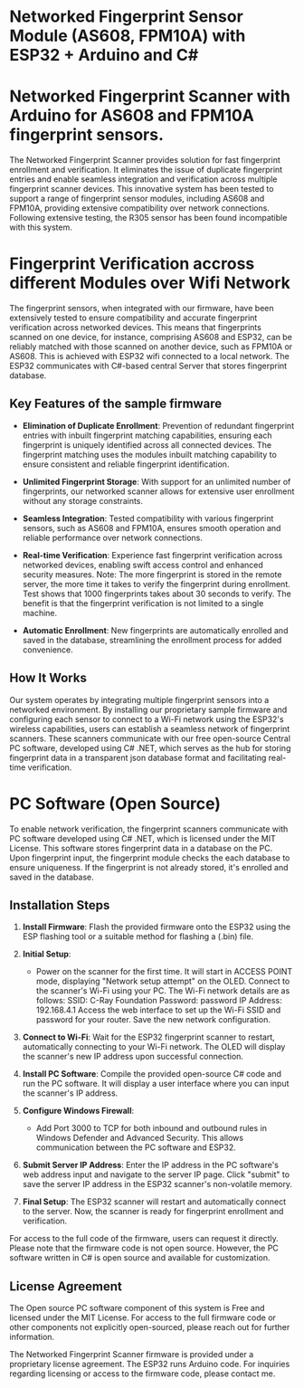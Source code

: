 # Networked Fingerprint Sensor Module (AS608, FPM10A) with ESP32 + Arduino and C#

# Networked Fingerprint Scanner with Arduino for AS608 and FPM10A fingerprint sensors.

The Networked Fingerprint Scanner provides solution for fast fingerprint enrollment and verification. It eliminates the issue of duplicate fingerprint entries and enable seamless integration and verification across multiple fingerprint scanner devices. This innovative system has been tested to support a range of fingerprint sensor modules, including AS608 and FPM10A, providing extensive compatibility over network connections.
Following extensive testing, the R305 sensor has been found incompatible with this system.

# Fingerprint Verification accross different Modules over Wifi Network
The fingerprint sensors, when integrated with our firmware, have been extensively tested to ensure compatibility and accurate fingerprint verification across networked devices. This means that fingerprints scanned on one device, for instance, comprising AS608 and ESP32, can be reliably matched with those scanned on another device, such as FPM10A or AS608. 
This is achieved with ESP32 wifi connected to a local network. The ESP32 communicates with C#-based central Server that stores fingerprint database.

## Key Features of the sample firmware

- **Elimination of Duplicate Enrollment**: Prevention of redundant fingerprint entries with inbuilt fingerprint matching capabilities, ensuring each fingerprint is uniquely identified across all connected devices. The fingerprint matching uses the modules inbuilt matching capability to ensure consistent and reliable fingerprint identification.

- **Unlimited Fingerprint Storage**: With support for an unlimited number of fingerprints, our networked scanner allows for extensive user enrollment without any storage constraints. 

- **Seamless Integration**: Tested compatibility with various fingerprint sensors, such as AS608 and FPM10A, ensures smooth operation and reliable performance over network connections.

- **Real-time Verification**: Experience fast fingerprint verification across networked devices, enabling swift access control and enhanced security measures.
Note: The more fingerprint is stored in the remote server, the more time it takes to verify the fingerprint during enrollment. 
Test shows that 1000 fingerprints takes about 30 seconds to verify.
The benefit is that the fingerprint verification is not limited to a single machine.

- **Automatic Enrollment**: New fingerprints are automatically enrolled and saved in the database, streamlining the enrollment process for added convenience.

## How It Works

Our system operates by integrating multiple fingerprint sensors into a networked environment. By installing our proprietary sample firmware and configuring each sensor to connect to a Wi-Fi network using the ESP32's wireless capabilities, users can establish a seamless network of fingerprint scanners. These scanners communicate with our free open-source Central PC software, developed using C# .NET, which serves as the hub for storing fingerprint data in a transparent json database format and facilitating real-time verification.

# PC Software (Open Source)
To enable network verification, the fingerprint scanners communicate with PC software developed using C# .NET, which is licensed under the MIT License. This software stores fingerprint data in a database on the PC. Upon fingerprint input, the fingerprint module checks the each database to ensure uniqueness. If the fingerprint is not already stored, it's enrolled and saved in the database.

## Installation Steps

1. **Install Firmware**: Flash the provided firmware onto the ESP32 using the ESP flashing tool or a suitable method for flashing a (.bin) file.

2. **Initial Setup**:
   - Power on the scanner for the first time. It will start in ACCESS POINT mode, displaying "Network setup attempt" on the OLED.
   Connect to the scanner's Wi-Fi using your PC. The Wi-Fi network details are as follows:
   SSID: C-Ray Foundation
   Password: password
   IP Address: 192.168.4.1
   Access the web interface to set up the Wi-Fi SSID and password for your router.
   Save the new network configuration.

3. **Connect to Wi-Fi**: Wait for the ESP32 fingerprint scanner to restart, automatically connecting to your Wi-Fi network. The OLED will display the scanner's new IP address upon successful connection.

4. **Install PC Software**: Compile the provided open-source C# code and run the PC software. It will display a user interface where you can input the scanner's IP address.

5. **Configure Windows Firewall**:
   - Add Port 3000 to TCP for both inbound and outbound rules in Windows Defender and Advanced Security. This allows communication between the PC software and ESP32.

6. **Submit Server IP Address**: Enter the IP address in the PC software's web address input and navigate to the server IP page. Click "submit" to save the server IP address in the ESP32 scanner's non-volatile memory.

7. **Final Setup**: The ESP32 scanner will restart and automatically connect to the server. Now, the scanner is ready for fingerprint enrollment and verification.

For access to the full code of the firmware, users can request it directly. Please note that the firmware code is not open source. However, the PC software written in C# is open source and available for customization.

## License Agreement

The Open source PC software component of this system is Free and licensed under the MIT License. For access to the full firmware code or other components not explicitly open-sourced, please reach out for further information.

The Networked Fingerprint Scanner firmware is provided under a proprietary license agreement. 
The ESP32 runs Arduino code.
For inquiries regarding licensing or access to the firmware code, please contact me.
